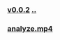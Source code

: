
### [v0.0.2](https://github.com/littleflute/english/edit/master/Issues/13/readme.md) [..](..)
### [analyze.mp4](analyze.mp4)
